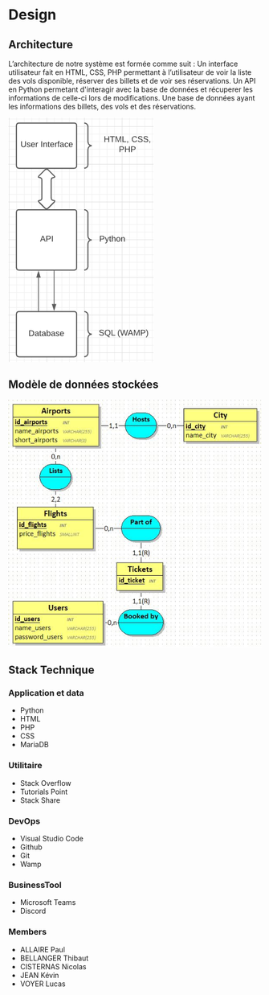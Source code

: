 # Design

## Architecture
L’architecture de notre système est formée comme suit :
Un interface utilisateur fait en HTML, CSS, PHP permettant à l’utilisateur de voir la liste des vols disponible, réserver des billets et de voir ses réservations.
Un API en Python permetant d'interagir avec la base de données et récuperer les informations de celle-ci lors de modifications.
Une base de données ayant les informations des billets, des vols et des réservations.

![Screenshot](archi.png)
## Modèle de données stockées 
![Screenshot](db.jpg)
## Stack Technique
### Application et data
  - Python
  - HTML
  - PHP
  - CSS
  - MariaDB

### Utilitaire
  - Stack Overflow
  - Tutorials Point
  - Stack Share

### DevOps
  - Visual Studio Code
  - Github
  - Git
  - Wamp

### BusinessTool
  - Microsoft Teams
  - Discord

### Members
  - ALLAIRE Paul
  - BELLANGER Thibaut
  - CISTERNAS Nicolas
  - JEAN Kévin 
  - VOYER Lucas

  
